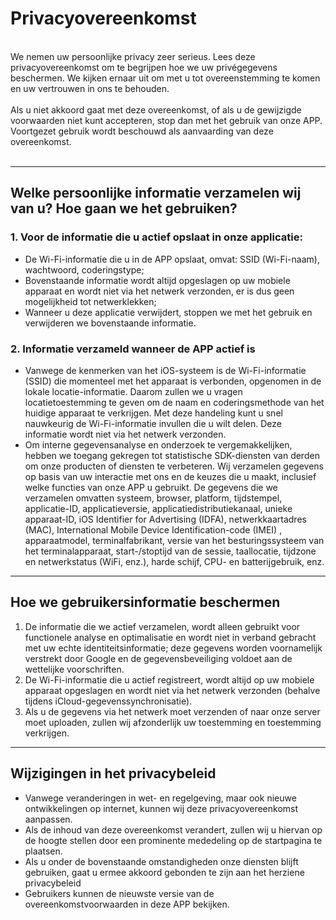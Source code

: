 # Privacyovereenkomst
<br>
We nemen uw persoonlijke privacy zeer serieus. Lees deze privacyovereenkomst om te begrijpen hoe we uw privégegevens beschermen. We kijken ernaar uit om met u tot overeenstemming te komen en uw vertrouwen in ons te behouden.
<br><br>Als u niet akkoord gaat met deze overeenkomst, of als u de gewijzigde voorwaarden niet kunt accepteren, stop dan met het gebruik van onze APP. Voortgezet gebruik wordt beschouwd als aanvaarding van deze overeenkomst.
<br><br>

***

## Welke persoonlijke informatie verzamelen wij van u? Hoe gaan we het gebruiken?
### 1. Voor de informatie die u actief opslaat in onze applicatie:
   - De Wi-Fi-informatie die u in de APP opslaat, omvat: SSID (Wi-Fi-naam), wachtwoord, coderingstype;
   - Bovenstaande informatie wordt altijd opgeslagen op uw mobiele apparaat en wordt niet via het netwerk verzonden, er is dus geen mogelijkheid tot netwerklekken;
   - Wanneer u deze applicatie verwijdert, stoppen we met het gebruik en verwijderen we bovenstaande informatie.


### 2. Informatie verzameld wanneer de APP actief is
   - Vanwege de kenmerken van het iOS-systeem is de Wi-Fi-informatie (SSID) die momenteel met het apparaat is verbonden, opgenomen in de lokale locatie-informatie. Daarom zullen we u vragen locatietoestemming te geven om de naam en coderingsmethode van het huidige apparaat te verkrijgen. Met deze handeling kunt u snel nauwkeurig de Wi-Fi-informatie invullen die u wilt delen. Deze informatie wordt niet via het netwerk verzonden.
   - Om interne gegevensanalyse en onderzoek te vergemakkelijken, hebben we toegang gekregen tot statistische SDK-diensten van derden om onze producten of diensten te verbeteren. Wij verzamelen gegevens op basis van uw interactie met ons en de keuzes die u maakt, inclusief welke functies van onze APP u gebruikt. De gegevens die we verzamelen omvatten systeem, browser, platform, tijdstempel, applicatie-ID, applicatieversie, applicatiedistributiekanaal, unieke apparaat-ID, iOS Identifier for Advertising (IDFA), netwerkkaartadres (MAC), International Mobile Device Identification-code (IMEI) , apparaatmodel, terminalfabrikant, versie van het besturingssysteem van het terminalapparaat, start-/stoptijd van de sessie, taallocatie, tijdzone en netwerkstatus (WiFi, enz.), harde schijf, CPU- en batterijgebruik, enz.

 

***
## Hoe we gebruikersinformatie beschermen
   1. De informatie die we actief verzamelen, wordt alleen gebruikt voor functionele analyse en optimalisatie en wordt niet in verband gebracht met uw echte identiteitsinformatie; deze gegevens worden voornamelijk verstrekt door Google en de gegevensbeveiliging voldoet aan de wettelijke voorschriften.
   2. De Wi-Fi-informatie die u actief registreert, wordt altijd op uw mobiele apparaat opgeslagen en wordt niet via het netwerk verzonden (behalve tijdens iCloud-gegevenssynchronisatie).
   3. Als u de gegevens via het netwerk moet verzenden of naar onze server moet uploaden, zullen wij afzonderlijk uw toestemming en toestemming verkrijgen.
***

## Wijzigingen in het privacybeleid
   - Vanwege veranderingen in wet- en regelgeving, maar ook nieuwe ontwikkelingen op internet, kunnen wij deze privacyovereenkomst aanpassen.
   - Als de inhoud van deze overeenkomst verandert, zullen wij u hiervan op de hoogte stellen door een prominente mededeling op de startpagina te plaatsen.
   - Als u onder de bovenstaande omstandigheden onze diensten blijft gebruiken, gaat u ermee akkoord gebonden te zijn aan het herziene privacybeleid
   - Gebruikers kunnen de nieuwste versie van de overeenkomstvoorwaarden in deze APP bekijken.
